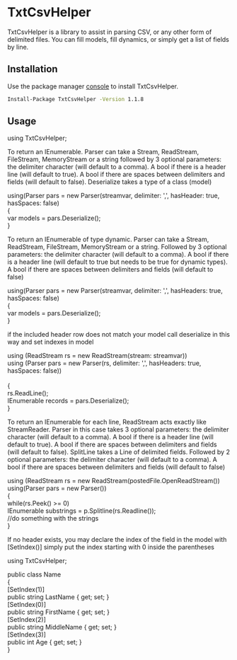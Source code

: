 # TxtCsvHelper

TxtCsvHelper is a library to assist in parsing CSV, or any other form of delimited files. You can fill models, fill dynamics, or simply get a list of fields by line.

## Installation

Use the package manager [console](https://www.nuget.org/packages/TxtCsvHelper/) to install TxtCsvHelper.

```bash
Install-Package TxtCsvHelper -Version 1.1.8
```

## Usage
using TxtCsvHelper;

To return an IEnumerable<T>. 
Parser can take a Stream, ReadStream, FileStream, MemoryStream or a string followed by 3 optional parameters: the delimiter character (will default to a comma). 
A bool if there is a header line (will default to true). 
A bool if there are spaces between delimiters and fields (will default to false). Deserialize takes a type of a class (model)
  
using(Parser pars = new Parser(streamvar, delimiter: ',', hasHeader: true, hasSpaces: false)<br>
{<br>
	var models = pars.Deserialize<Name>();<br>
}

To return an IEnumerable of type dynamic. Parser can take a Stream, ReadStream, FileStream, MemoryStream or a string. 
Followed by 3 optional parameters: the delimiter character (will default to a comma). 
A bool if there is a header line (will default to true but needs to be true for dynamic types). 
A bool if there are spaces between delimiters and fields (will default to false)

using(Parser pars = new Parser(streamvar, delimiter: ',', hasHeaders: true, hasSpaces: false)<br>
{<br>
	var models = pars.Deserialize();<br>
}

if the included header row does not match your model call deserialize in this way and set indexes in model

using (ReadStream rs = new ReadStream(stream: streamvar))<br>
using (Parser pars = new Parser(rs, delimiter: ',', hasHeaders: true, hasSpaces: false))<br>          
{<br>
	rs.ReadLine();<br>
	IEnumerable<Name> records = pars.Deserialize<Name>();<br>
}

To return an IEnumerable<string> for each line, ReadStream acts exactly like StreamReader. 
Parser in this case takes 3 optional parameters: the delimiter character (will default to a comma). 
A bool if there is a header line (will default to true). A bool if there are spaces between delimiters and fields (will default to false). 
SplitLine takes a Line of delimited fields. Followed by 2 optional parameters: the delimiter character (will default to a comma). 
A bool if there are spaces between delimiters and fields (will default to false)

using (ReadStream rs = new ReadStream(postedFile.OpenReadStream())<br>
using(Parser pars = new Parser())<br>
{<br>
	while(rs.Peek() >= 0)<br>
		IEnumerable<string> substrings = p.Splitline(rs.Readline());<br>
		//do something with the strings<br>
}

If no header exists, you may declare the index of the field in the model with [SetIndex()]
simply put the index starting with 0 inside the parentheses

using TxtCsvHelper;

public class Name<br>
    {<br>
        [SetIndex(1)]<br>
        public string LastName { get; set; }<br>
        [SetIndex(0)]<br>
        public string FirstName { get; set; }<br>
        [SetIndex(2)]<br>
        public string MiddleName { get; set; }<br>
        [SetIndex(3)]<br>
        public int Age { get; set; }<br>
    }
```
